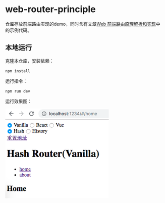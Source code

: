 # web-router-principle

仓库存放前端路由实现的demo，同时含有文章[Web 前端路由原理解析和实现](https://github.com/whinc/blog/issues/13)中的示例代码。

## 本地运行

克隆本仓库，安装依赖：
```
npm install
```

运行指令：
```
npm run dev
```

运行效果图：

![](./imgs/screenshot.png)
